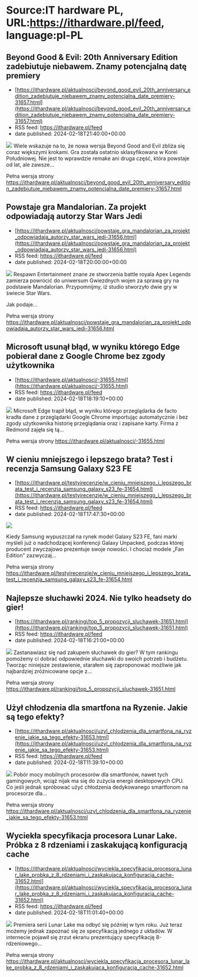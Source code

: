 # Source:IT hardware PL, URL:https://ithardware.pl/feed, language:pl-PL

## Beyond Good & Evil: 20th Anniversary Edition zadebiutuje niebawem. Znamy potencjalną datę premiery
 - [https://ithardware.pl/aktualnosci/beyond_good_evil_20th_anniversary_edition_zadebiutuje_niebawem_znamy_potencjalna_date_premiery-31657.html](https://ithardware.pl/aktualnosci/beyond_good_evil_20th_anniversary_edition_zadebiutuje_niebawem_znamy_potencjalna_date_premiery-31657.html)
 - RSS feed: https://ithardware.pl/feed
 - date published: 2024-02-18T21:40:00+00:00

<img src="https://ithardware.pl/artykuly/min/31657_1.jpg" />            Wiele wskazuje na to, że nowa wersja&nbsp;Beyond Good and Evil zbliża się coraz większymi krokami. Gra została ostatnio sklasyfikowana w Korei Południowej. Nie jest to wprawdzie remake ani druga część, kt&oacute;ra powstaje od lat, ale zawsze...
            <p>Pełna wersja strony <a href="https://ithardware.pl/aktualnosci/beyond_good_evil_20th_anniversary_edition_zadebiutuje_niebawem_znamy_potencjalna_date_premiery-31657.html">https://ithardware.pl/aktualnosci/beyond_good_evil_20th_anniversary_edition_zadebiutuje_niebawem_znamy_potencjalna_date_premiery-31657.html</a></p>

## Powstaje gra Mandalorian. Za projekt odpowiadają autorzy Star Wars Jedi
 - [https://ithardware.pl/aktualnosci/powstaje_gra_mandalorian_za_projekt_odpowiadaja_autorzy_star_wars_jedi-31656.html](https://ithardware.pl/aktualnosci/powstaje_gra_mandalorian_za_projekt_odpowiadaja_autorzy_star_wars_jedi-31656.html)
 - RSS feed: https://ithardware.pl/feed
 - date published: 2024-02-18T20:00:00+00:00

<img src="https://ithardware.pl/artykuly/min/31656_1.jpg" />            Respawn Entertainment znane ze stworzenia battle royala Apex Legends zamierza powr&oacute;cić do uniwersum Gwiezdnych wojen za sprawą gry na podstawie&nbsp;Mandalorian. Przypomnijmy, iż studio stworzyło dwie gry w świecie Star Wars.

Jak podaje...
            <p>Pełna wersja strony <a href="https://ithardware.pl/aktualnosci/powstaje_gra_mandalorian_za_projekt_odpowiadaja_autorzy_star_wars_jedi-31656.html">https://ithardware.pl/aktualnosci/powstaje_gra_mandalorian_za_projekt_odpowiadaja_autorzy_star_wars_jedi-31656.html</a></p>

## Microsoft usunął błąd, w wyniku którego Edge pobierał dane z Google Chrome bez zgody użytkownika
 - [https://ithardware.pl/aktualnosci/-31655.html](https://ithardware.pl/aktualnosci/-31655.html)
 - RSS feed: https://ithardware.pl/feed
 - date published: 2024-02-18T18:19:10+00:00

<img src="https://ithardware.pl/artykuly/min/31655_1.jpg" />            Microsoft Edge trapił błąd, w wyniku kt&oacute;rego przeglądarka de facto kradła dane z przeglądarki Google Chrome importując automatycznie i bez zgody użytkownika historię przeglądania oraz i zapisane karty. Firma z Redmond zajęła się tą...
            <p>Pełna wersja strony <a href="https://ithardware.pl/aktualnosci/-31655.html">https://ithardware.pl/aktualnosci/-31655.html</a></p>

## W cieniu mniejszego i lepszego brata? Test i recenzja Samsung Galaxy S23 FE
 - [https://ithardware.pl/testyirecenzje/w_cieniu_mniejszego_i_lepszego_brata_test_i_recenzja_samsung_galaxy_s23_fe-31654.html](https://ithardware.pl/testyirecenzje/w_cieniu_mniejszego_i_lepszego_brata_test_i_recenzja_samsung_galaxy_s23_fe-31654.html)
 - RSS feed: https://ithardware.pl/feed
 - date published: 2024-02-18T17:47:30+00:00

<img src="https://ithardware.pl/artykuly/min/31654_1.jpg" />            

Kiedy Samsung wypuszczał na rynek model Galaxy S23 FE, fani marki myśleli już o nadchodzącej konferencji Galaxy Unpacked, podczas kt&oacute;rej producent zwyczajowo prezentuje swoje nowości. I chociaż modele &bdquo;Fan Edition&rdquo; zazwyczaj...
            <p>Pełna wersja strony <a href="https://ithardware.pl/testyirecenzje/w_cieniu_mniejszego_i_lepszego_brata_test_i_recenzja_samsung_galaxy_s23_fe-31654.html">https://ithardware.pl/testyirecenzje/w_cieniu_mniejszego_i_lepszego_brata_test_i_recenzja_samsung_galaxy_s23_fe-31654.html</a></p>

## Najlepsze słuchawki 2024. Nie tylko headsety do gier!
 - [https://ithardware.pl/rankingi/top_5_propozycji_sluchawek-31651.html](https://ithardware.pl/rankingi/top_5_propozycji_sluchawek-31651.html)
 - RSS feed: https://ithardware.pl/feed
 - date published: 2024-02-18T16:21:00+00:00

<img src="https://ithardware.pl/artykuly/min/31651_1.jpg" />            Zastanawiasz się nad zakupem słuchawek do gier? W tym rankingu pomożemy ci dobrać odpowiednie słuchawki do swoich potrzeb i budżetu. Tworząc niniejsze zestawienie, starałem się zaproponować możliwie jak najbardziej zr&oacute;żnicowane opcje z...
            <p>Pełna wersja strony <a href="https://ithardware.pl/rankingi/top_5_propozycji_sluchawek-31651.html">https://ithardware.pl/rankingi/top_5_propozycji_sluchawek-31651.html</a></p>

## Użył chłodzenia dla smartfona na Ryzenie. Jakie są tego efekty?
 - [https://ithardware.pl/aktualnosci/uzyl_chlodzenia_dla_smartfona_na_ryzenie_jakie_sa_tego_efekty-31653.html](https://ithardware.pl/aktualnosci/uzyl_chlodzenia_dla_smartfona_na_ryzenie_jakie_sa_tego_efekty-31653.html)
 - RSS feed: https://ithardware.pl/feed
 - date published: 2024-02-18T11:39:10+00:00

<img src="https://ithardware.pl/artykuly/min/31653_1.jpg" />            Pob&oacute;r mocy mobilnych procesor&oacute;w dla smartfon&oacute;w, nawet tych gamingowych, wciąż nijak ma się do zużycia energii desktopowych CPU. Co jeśli jednak spr&oacute;bować użyć chłodzenia dedykowanego smartfonom na procesorze dla...
            <p>Pełna wersja strony <a href="https://ithardware.pl/aktualnosci/uzyl_chlodzenia_dla_smartfona_na_ryzenie_jakie_sa_tego_efekty-31653.html">https://ithardware.pl/aktualnosci/uzyl_chlodzenia_dla_smartfona_na_ryzenie_jakie_sa_tego_efekty-31653.html</a></p>

## Wyciekła specyfikacja procesora Lunar Lake. Próbka z 8 rdzeniami i zaskakującą konfiguracją cache
 - [https://ithardware.pl/aktualnosci/wyciekla_specyfikacja_procesora_lunar_lake_probka_z_8_rdzeniami_i_zaskakujaca_konfiguracja_cache-31652.html](https://ithardware.pl/aktualnosci/wyciekla_specyfikacja_procesora_lunar_lake_probka_z_8_rdzeniami_i_zaskakujaca_konfiguracja_cache-31652.html)
 - RSS feed: https://ithardware.pl/feed
 - date published: 2024-02-18T11:01:40+00:00

<img src="https://ithardware.pl/artykuly/min/31652_1.jpg" />            Premiera serii Lunar Lake ma odbyć się p&oacute;źniej w tym roku. Już teraz możemy jednak zapoznać się ze specyfikacją jednego z układ&oacute;w. W internecie pojawił się zrzut ekranu prezentujący specyfikację 8-rdzeniowego...
            <p>Pełna wersja strony <a href="https://ithardware.pl/aktualnosci/wyciekla_specyfikacja_procesora_lunar_lake_probka_z_8_rdzeniami_i_zaskakujaca_konfiguracja_cache-31652.html">https://ithardware.pl/aktualnosci/wyciekla_specyfikacja_procesora_lunar_lake_probka_z_8_rdzeniami_i_zaskakujaca_konfiguracja_cache-31652.html</a></p>

